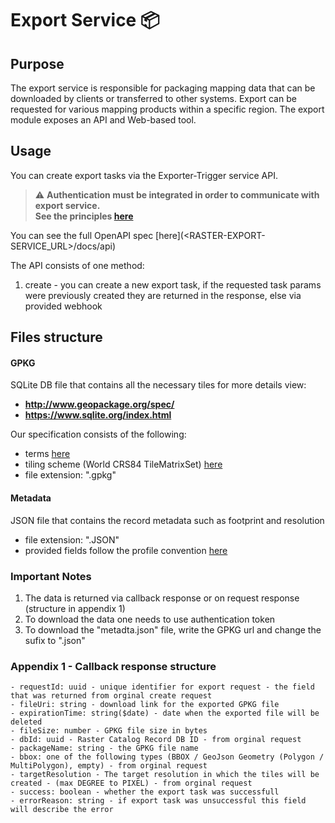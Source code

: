# Export Service 📦

## Purpose
The export service is responsible for packaging mapping data that can be downloaded by clients or transferred to other systems. Export can be requested for various mapping products within a specific region. The export module exposes an API and Web-based tool.

## Usage
You can create export tasks via the Exporter-Trigger service API.

> ⚠️ **Authentication must be integrated in order to communicate with export service.**<br/>
> **See the principles [here](/getting-started/raster/raster_authentication.md)**

You can see the full OpenAPI spec [here](<RASTER-EXPORT-SERVICE_URL>/docs/api)

The API consists of one method:
1. create - you can create a new export task, if the requested task params were previously created they are returned in the response, else via provided webhook

## Files structure

#### GPKG
SQLite DB file that contains all the necessary tiles
for more details view:
- **http://www.geopackage.org/spec/**
- **https://www.sqlite.org/index.html**

Our specification consists of the following:
- terms [here](/getting-started/raster/raster_must_know_terms?id=Terms)
- tiling scheme (World CRS84 TileMatrixSet) [here](/getting-started/raster/raster_must_know_terms?id=raster-tiling-scheme-in-detail)
- file extension: ".gpkg"

#### Metadata
JSON file that contains the record metadata such as footprint and resolution
- file extension: ".JSON"
- provided fields follow the profile convention [here](/catalog-information/v1_0/raster_profile)



### Important Notes
1. The data is returned via callback response or on request response (structure in appendix 1)
2. To download the data one needs to use authentication token
3. To download the "metadta.json" file, write the GPKG url and change the sufix to ".json"


### Appendix 1 - Callback response structure
    - requestId: uuid - unique identifier for export request - the field that was returned from orginal create request
    - fileUri: string - download link for the exported GPKG file
    - expirationTime: string($date) - date when the exported file will be deleted
    - fileSize: number - GPKG file size in bytes
    - dbId: uuid - Raster Catalog Record DB ID - from orginal request
    - packageName: string - the GPKG file name
    - bbox: one of the following types (BBOX / GeoJson Geometry (Polygon / MultiPolygon), empty) - from orginal request
    - targetResolution - The target resolution in which the tiles will be created - (max DEGREE to PIXEL) - from orginal request
    - success: boolean - whether the export task was successfull
    - errorReason: string - if export task was unsuccessful this field will describe the error